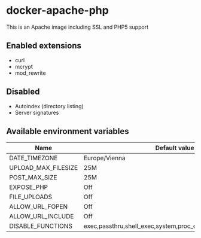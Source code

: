 # docker-apache-php
This is an Apache image including SSL and PHP5 support

## Enabled extensions

* curl
* mcrypt
* mod_rewrite

## Disabled

* Autoindex (directory listing)
* Server signatures

## Available environment variables

| Name                | Default value                                               |
|---------------------|-------------------------------------------------------------|
| DATE_TIMEZONE       | Europe/Vienna                                               |
| UPLOAD_MAX_FILESIZE | 25M                                                         |
| POST_MAX_SIZE       | 25M                                                         |
| EXPOSE_PHP          | Off                                                         |
| FILE_UPLOADS        | Off                                                         |
| ALLOW_URL_FOPEN     | Off                                                         |
| ALLOW_URL_INCLUDE   | Off                                                         |
| DISABLE_FUNCTIONS   | exec,passthru,shell_exec,system,proc_open,popen,show_source |
